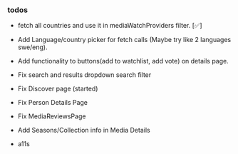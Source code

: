 ### todos

- fetch all countries and use it in mediaWatchProviders filter. [✅]

- Add Language/country picker for fetch calls (Maybe try like 2 languages swe/eng).

- Add functionality to buttons(add to watchlist, add vote) on details page.

- Fix search and results dropdown search filter

- Fix Discover page (started)

- Fix Person Details Page

- Fix MediaReviewsPage

- Add Seasons/Collection info in Media Details

- a11s
